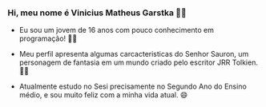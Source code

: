 ### Hi, meu nome é Vinicius Matheus Garstka 👋🏼

- Eu sou um jovem de 16 anos com pouco conhecimento em programação! 👨‍💻
- Meu perfil apresenta algumas carcacteristicas do Senhor Sauron, um personagem de fantasia em um mundo criado pelo escritor JRR Tolkien. 🧝‍♂️

- Atualmente estudo no Sesi precisamente no Segundo Ano do Ensino médio, e sou muito feliz com a minha vida atual. 😄 

